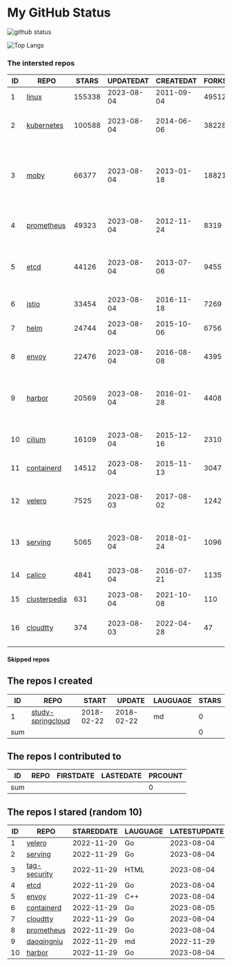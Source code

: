 # My GitHub Status

<img src="https://github-readme-stats-1.yihong0618.vercel.app/api?username=daoqingniu&show_icons=true&&&hide_title=true&count_private=true" alt="github status" />

![Top Langs](https://github-readme-stats-1.yihong0618.vercel.app/api/top-langs/?username=daoqingniu&layout=compact)

<!--START_SECTION:github_repos-->
### The intersted repos
| ID |                              REPO                               | STARS  | UPDATEDAT  | CREATEDAT  | FORKSCOUNT |                                              DESCRIPTIONS                                              |
|----|-----------------------------------------------------------------|--------|------------|------------|------------|--------------------------------------------------------------------------------------------------------|
|  1 | [linux](https://github.com/torvalds/linux)                      | 155338 | 2023-08-04 | 2011-09-04 |      49512 | Linux kernel source tree                                                                               |
|  2 | [kubernetes](https://github.com/kubernetes/kubernetes)          | 100588 | 2023-08-04 | 2014-06-06 |      38228 | Production-Grade Container Scheduling and Management                                                   |
|  3 | [moby](https://github.com/moby/moby)                            |  66377 | 2023-08-04 | 2013-01-18 |      18821 | Moby Project - a collaborative project for the container ecosystem to assemble container-based systems |
|  4 | [prometheus](https://github.com/prometheus/prometheus)          |  49323 | 2023-08-04 | 2012-11-24 |       8319 | The Prometheus monitoring system and time series database.                                             |
|  5 | [etcd](https://github.com/etcd-io/etcd)                         |  44126 | 2023-08-04 | 2013-07-06 |       9455 | Distributed reliable key-value store for the most critical data of a distributed system                |
|  6 | [istio](https://github.com/istio/istio)                         |  33454 | 2023-08-04 | 2016-11-18 |       7269 | Connect, secure, control, and observe services.                                                        |
|  7 | [helm](https://github.com/helm/helm)                            |  24744 | 2023-08-04 | 2015-10-06 |       6756 | The Kubernetes Package Manager                                                                         |
|  8 | [envoy](https://github.com/envoyproxy/envoy)                    |  22476 | 2023-08-04 | 2016-08-08 |       4395 | Cloud-native high-performance edge/middle/service proxy                                                |
|  9 | [harbor](https://github.com/goharbor/harbor)                    |  20569 | 2023-08-04 | 2016-01-28 |       4408 | An open source trusted cloud native registry project that stores, signs, and scans content.            |
| 10 | [cilium](https://github.com/cilium/cilium)                      |  16109 | 2023-08-04 | 2015-12-16 |       2310 | eBPF-based Networking, Security, and Observability                                                     |
| 11 | [containerd](https://github.com/containerd/containerd)          |  14512 | 2023-08-04 | 2015-11-13 |       3047 | An open and reliable container runtime                                                                 |
| 12 | [velero](https://github.com/vmware-tanzu/velero)                |   7525 | 2023-08-03 | 2017-08-02 |       1242 | Backup and migrate Kubernetes applications and their persistent volumes                                |
| 13 | [serving](https://github.com/knative/serving)                   |   5065 | 2023-08-04 | 2018-01-24 |       1096 | Kubernetes-based, scale-to-zero, request-driven compute                                                |
| 14 | [calico](https://github.com/projectcalico/calico)               |   4841 | 2023-08-04 | 2016-07-21 |       1135 | Cloud native networking and network security                                                           |
| 15 | [clusterpedia](https://github.com/clusterpedia-io/clusterpedia) |    631 | 2023-08-04 | 2021-10-08 |        110 | The Encyclopedia of Kubernetes clusters                                                                |
| 16 | [cloudtty](https://github.com/cloudtty/cloudtty)                |    374 | 2023-08-03 | 2022-04-28 |         47 | A Friendly Kubernetes CloudShell (Web Terminal) !                                                      |



#### Skipped repos
<!--END_SECTION:github_repos-->

<!--START_SECTION:my_github-->
## The repos I created
| ID  |                                 REPO                                 |   START    |   UPDATE   | LAUGUAGE | STARS |
|-----|----------------------------------------------------------------------|------------|------------|----------|-------|
|   1 | [study-springcloud](https://github.com/daoqingniu/study-springcloud) | 2018-02-22 | 2018-02-22 | md       |     0 |
| sum |                                                                      |            |            |          |     0 |

## The repos I contributed to
| ID  | REPO | FIRSTDATE | LASTEDATE | PRCOUNT |
|-----|------|-----------|-----------|---------|
| sum |      |           |           |       0 |

## The repos I stared (random 10)
| ID |                          REPO                          | STAREDDATE | LAUGUAGE | LATESTUPDATE |
|----|--------------------------------------------------------|------------|----------|--------------|
|  1 | [velero](https://github.com/vmware-tanzu/velero)       | 2022-11-29 | Go       | 2023-08-04   |
|  2 | [serving](https://github.com/knative/serving)          | 2022-11-29 | Go       | 2023-08-04   |
|  3 | [tag-security](https://github.com/cncf/tag-security)   | 2022-11-29 | HTML     | 2023-08-04   |
|  4 | [etcd](https://github.com/etcd-io/etcd)                | 2022-11-29 | Go       | 2023-08-04   |
|  5 | [envoy](https://github.com/envoyproxy/envoy)           | 2022-11-29 | C++      | 2023-08-04   |
|  6 | [containerd](https://github.com/containerd/containerd) | 2022-11-29 | Go       | 2023-08-05   |
|  7 | [cloudtty](https://github.com/cloudtty/cloudtty)       | 2022-11-29 | Go       | 2023-08-04   |
|  8 | [prometheus](https://github.com/prometheus/prometheus) | 2022-11-29 | Go       | 2023-08-04   |
|  9 | [daoqingniu](https://github.com/daoqingniu/daoqingniu) | 2022-11-29 | md       | 2022-11-29   |
| 10 | [harbor](https://github.com/goharbor/harbor)           | 2022-11-29 | Go       | 2023-08-04   |

<!--END_SECTION:my_github-->
